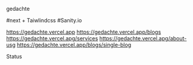 gedachte

#next + Taiwlindcss
#Sanity.io


https://gedachte.vercel.app
https://gedachte.vercel.app/blogs
https://gedachte.vercel.apg/services
https://gedachte.vercel.apg/about-usg
https://gedachte.vercel.app/blogs/single-blog

Status